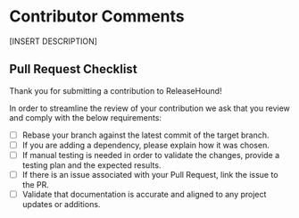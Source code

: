 # Contributor Comments

[INSERT DESCRIPTION]

## Pull Request Checklist

Thank you for submitting a contribution to ReleaseHound!

In order to streamline the review of your contribution we ask that you review
and comply with the below requirements:

- [ ] Rebase your branch against the latest commit of the target branch.
- [ ] If you are adding a dependency, please explain how it was chosen.
- [ ] If manual testing is needed in order to validate the changes, provide a testing plan and the expected results.
- [ ] If there is an issue associated with your Pull Request, link the issue to the PR.
- [ ] Validate that documentation is accurate and aligned to any project updates or additions.
